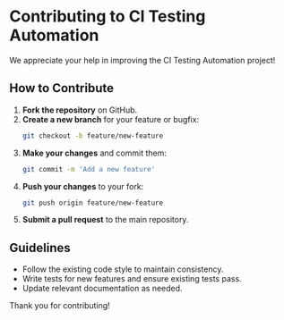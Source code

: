 # Contributing to CI Testing Automation

We appreciate your help in improving the CI Testing Automation project!

## How to Contribute
1. **Fork the repository** on GitHub.
2. **Create a new branch** for your feature or bugfix:
   ```bash
   git checkout -b feature/new-feature
   ```
3. **Make your changes** and commit them:
   ```bash
   git commit -m 'Add a new feature'
   ```
4. **Push your changes** to your fork:
   ```bash
   git push origin feature/new-feature
   ```
5. **Submit a pull request** to the main repository.

## Guidelines
- Follow the existing code style to maintain consistency.
- Write tests for new features and ensure existing tests pass.
- Update relevant documentation as needed.

Thank you for contributing!